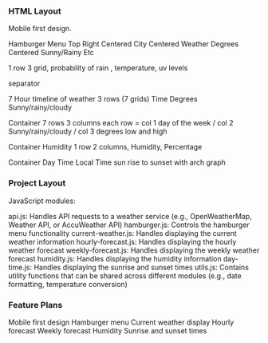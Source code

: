 ### HTML Layout

Mobile first design.

Hamburger Menu Top Right
Centered City
Centered Weather Degrees
Centered Sunny/Rainy Etc

1 row 3 grid, probability of rain , temperature, uv levels

separator 

7 Hour timeline of weather
3 rows (7 grids)
Time
Degrees
Sunny/rainy/cloudy

Container
7 rows 3 columns
each row = col 1 day of the week / col 2 Sunny/rainy/cloudy / col 3 degrees low and high

Container Humidity
1 row 2 columns, Humidity, Percentage


Container
Day Time Local Time
sun rise to sunset with arch graph


### Project Layout
JavaScript modules:

api.js: Handles API requests to a weather service (e.g., OpenWeatherMap, Weather API, or AccuWeather API)
hamburger.js: Controls the hamburger menu functionality
current-weather.js: Handles displaying the current weather information
hourly-forecast.js: Handles displaying the hourly weather forecast
weekly-forecast.js: Handles displaying the weekly weather forecast
humidity.js: Handles displaying the humidity information
day-time.js: Handles displaying the sunrise and sunset times
utils.js: Contains utility functions that can be shared across different modules (e.g., date formatting, temperature conversion)


### Feature Plans

Mobile first design
Hamburger menu
Current weather display
Hourly forecast
Weekly forecast
Humidity
Sunrise and sunset times